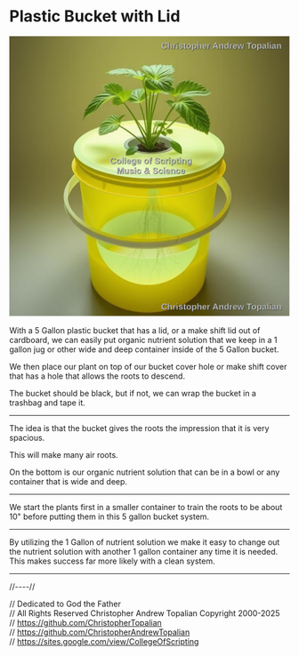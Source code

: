 # Plastic Bucket with Lid

![001](textures/001.png)  

With a 5 Gallon plastic bucket that has a lid, or a make shift lid out of cardboard, we can easily put organic nutrient solution that we keep in a 1 gallon jug or other wide and deep container inside of the 5 Gallon bucket.

We then place our plant on top of our bucket cover hole or make shift cover that has a hole that allows the roots to descend.

The bucket should be black, but if not, we can wrap the bucket in a trashbag and tape it.

---

The idea is that the bucket gives the roots the impression that it is very spacious.

This will make many air roots.

On the bottom is our organic nutrient solution that can be in a bowl or any container that is wide and deep.

---

We start the plants first in a smaller container to train the roots to be about 10" before putting them in this 5 gallon bucket system.

---

By utilizing the 1 Gallon of nutrient solution we make it easy to change out the nutrient solution with another 1 gallon container any time it is needed. This makes success far more likely with a clean system.

---

//----//

// Dedicated to God the Father  
// All Rights Reserved Christopher Andrew Topalian Copyright 2000-2025  
// https://github.com/ChristopherTopalian  
// https://github.com/ChristopherAndrewTopalian  
// https://sites.google.com/view/CollegeOfScripting  

